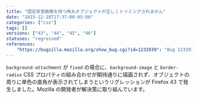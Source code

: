 ```yaml
---
title: "固定背景画像を持つ角丸オブジェクトが正しくトリミングされません"
date: "2015-12-18T17:37:00-05:00"
categories: ["css"]
tags: []
versions: ["43", "44", "45", "46"]
statuses: "regressed"
references:
    "https://bugzilla.mozilla.org/show_bug.cgi?id=1232939": "Bug 1232939 - The background image in a div is causing a spill over of the border where the border-radius cuts into the div"
---
```

`background-attachment` が `fixed` の場合に、`background-image` と `border-radius` CSS プロパティの組み合わせが期待通りに描画されず、オブジェクトの周りに単色の直角が表示されてしまうというリグレッションが Firefox 43 で発生しました。Mozilla の開発者が解決策に取り組んでいます。
